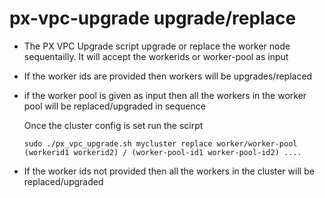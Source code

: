 # px-vpc-upgrade   upgrade/replace

- The PX VPC Upgrade script  upgrade or replace the worker node sequentailly. It will accept the workerids or worker-pool as input

- If the worker ids are provided then workers will be upgrades/replaced

- if the worker pool is given as input then all the workers in the worker pool will be replaced/upgraded in sequence



  Once the cluster config is set run the scirpt  

  ```
  sudo ./px_vpc_upgrade.sh mycluster replace worker/worker-pool (workerid1 workerid2) / (worker-pool-id1 worker-pool-id2) ....
  ```

- If the worker ids not provided then all the workers in the cluster will be replaced/upgraded 






